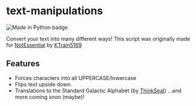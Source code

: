 # text-manipulations

![Made in Python badge](./images/made_in_python.svg)

Convert your text into many different ways!
This script was originally made for [NotEssential](https://notessential.blurry.gay) by [KTrain5169](https://github.com/KTrain5169)

## Features

- Forces characters into all UPPERCASE/lowercase
- Flips text upside down.
- Translations to the Standard Galactic Alphabet (by [ThinkSeal](https://github.com/ThinkSeal))
...and more coming soon (maybe)!
